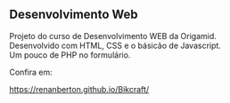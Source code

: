 ## Desenvolvimento Web

Projeto do curso de Desenvolvimento WEB da Origamid. <br>
Desenvolvido com HTML, CSS e o básicão de Javascript. <br>
Um pouco de PHP no formulário. <br>

Confira em:

https://renanberton.github.io/Bikcraft/

